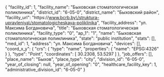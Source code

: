 {
    "facility_id": 1,
    "facility_name": "Быховская стоматологическая поликлиника",
    "district_id": "6-05-0",
    "district_name": "Быховский район",
    "facility_url": "https:\/\/www.bcrb.by\/struktura-upravleniya\/stomatologicheskaya-poliklinika",
    "facility_address": "ул. Максима Богдановича",
    "title": "Быховская стоматологическая поликлиника",
    "facility_type": "0",
    "ap_1": "1",
    "name": "Быховская стоматологическая поликлиника",
    "state": "public institution",
    "stats": [],
    "med_id": 1,
    "address": "ул. Максима Богдановича",
    "devices": [],
    "coord_x_y": {
        "crs": {
            "type": "name",
            "properties": {
                "name": "EPSG:4326"
            }
        },
        "type": "Point",
        "coordinates": [
            30.2308,
            53.5297
        ]
    },
    "job_offers": [],
    "place_name": "Быхов",
    "place_type": "city",
    "division_id": "6-05-0",
    "year_of_closing": null,
    "year_of_opening": "0",
    "healthcare_facility_key": 1,
    "administrative_division_id": "6-05-0"
}